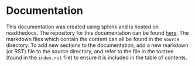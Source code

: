 # Documentation

This documentation was created using sphinx and is hosted on readthedocs. The repository for this documentation can be found [here](https://github.com/l-gorman/legume-choice-docs). The markdown files which contain the content can all be found in the `source` directory. To add new sections to the documentation, add a new markdown (or RST) file to the source directory, and refer to the file in the toctree (found in the `index.rst` file) to ensure it is included in the table of contents.
